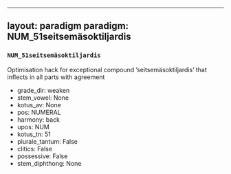 
---
layout: paradigm
paradigm: NUM_51seitsemäsoktiljardis
---
### ` NUM_51seitsemäsoktiljardis `

Optimisation hack for exceptional compound ’seitsemäsoktiljardis’ that inflects in all parts with agreement
* grade_dir: weaken
* stem_vowel: None
* kotus_av: None
* pos: NUMERAL
* harmony: back
* upos: NUM
* kotus_tn: 51
* plurale_tantum: False
* clitics: False
* possessive: False
* stem_diphthong: None

